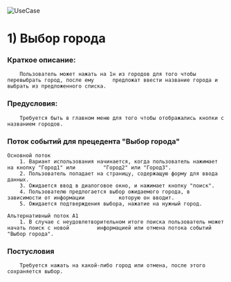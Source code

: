 ![UseCase](https://github.com/vampir9939/Tritpo/blob/master/MyWeather/Documentation/Diagrams/UseCase.jpg "UseCase")# 1) Выбор города###	Краткое описание:		Пользователь может нажать на 1н из городов для того чтобы перевыбрать город, после ему 		предложат ввести название города и выбрать из предложенного списка.###	Предусловия:		Требуется быть в главном меню для того чтобы отображались кнопки с названием городов.		###	Поток событий для прецедента "Выбор города"	Основной поток		1. Вариант использования начинается, когда пользователь нажимает на кнопку "Город1" или 		"Город2" или "Город3".		2. Пользователь попадает на страницу, содержащую форму для ввода данных.		3. Ожидается ввод в диалоговое окно, и нажимает кнопку "поиск".		4. Пользователю предлогается выбор ожидаемого города, в зависимости от информации 			которую он вводит.		5. Ожидается подтверждения выбора, нажатие на нужный город.	Альтернативный поток A1		1. В случае с неудовлетворительном итоге поиска пользователь может начать поиск с новой 		информацией или отмена потока событий "Выбор города".###	Постусловия		Требуется нажать на какой-либо город или отмена, после этого сохраняется выбор.